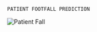 ```
PATIENT FOOTFALL PREDICTION
```

![Patient Fall](https://media.istockphoto.com/id/1340235916/photo/female-asian-patient-fell-lying-on-the-floor-at-hospital-she-is-trying-to-raise-their-hand.jpg?s=612x612&w=0&k=20&c=8LqmResuX-iHN-wBBIfRw0AazDccxtLMiA7SVLw6g14=)
